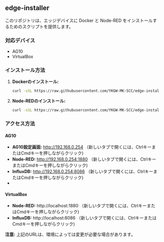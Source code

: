 ## edge-installer

このリポジトリは、エッジデバイスに Docker と Node-RED をインストールするためのスクリプトを提供します。

### 対応デバイス

- AG10
- VirtualBox

### インストール方法

1. **Dockerのインストール:**
   ```bash
   curl -sSL https://raw.githubusercontent.com/YKGW-MK-SCC/edge-installer/main/inst_docker.sh | bash
   ```

2. **Node-REDのインストール:**
   ```bash
   curl -sSL https://raw.githubusercontent.com/YKGW-MK-SCC/edge-installer/main/inst_nodered.sh | bash
   ```

### アクセス方法

#### AG10

- **AG10設定画面:** http://192.168.0.254 （新しいタブで開くには、CtrlキーまたはCmdキーを押しながらクリック)  
- **Node-RED:** http://192.168.0.254:1880 （新しいタブで開くには、CtrlキーまたはCmdキーを押しながらクリック) 
- **InfluxDB:** http://192.168.0.254:8086 （新しいタブで開くには、CtrlキーまたはCmdキーを押しながらクリック)
- 
#### VirtualBox

- **Node-RED:** http://localhost:1880 （新しいタブで開くには、CtrlキーまたはCmdキーを押しながらクリック)
- **InfluxDB:** http://localhost:8086 （新しいタブで開くには、CtrlキーまたはCmdキーを押しながらクリック)


**注意:** 上記のURLは、環境によっては変更が必要な場合があります。 
